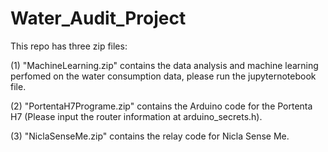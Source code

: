 # Water_Audit_Project
This repo has three zip files:

(1) "MachineLearning.zip" contains the data analysis and machine learning perfomed on the water consumption data, please run the jupyternotebook file.

(2) "PortentaH7Programe.zip" contains the Arduino code for the Portenta H7 (Please input the router information at arduino_secrets.h).

(3) "NiclaSenseMe.zip" contains the relay code for Nicla Sense Me.
